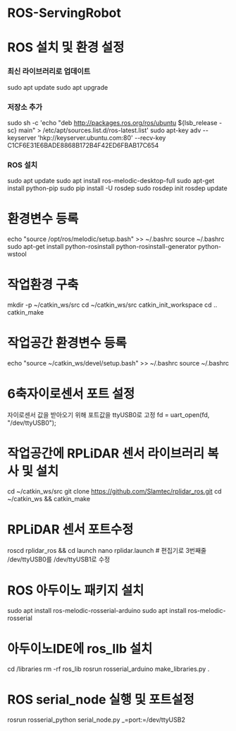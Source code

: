 # ROS-ServingRobot


# ROS 설치 및 환경 설정
### 최신 라이브러리로 업데이트
sudo apt update
sudo apt upgrade
### 저장소 추가
sudo sh -c 'echo "deb http://packages.ros.org/ros/ubuntu ${lsb_release -sc} main" > /etc/apt/sources.list.d/ros-latest.list'
sudo apt-key adv --keyserver 'hkp://keyserver.ubuntu.com:80' --recv-key C1CF6E31E6BADE8868B172B4F42ED6FBAB17C654
### ROS 설치
sudo apt update
sudo apt install ros-melodic-desktop-full
sudo apt-get install python-pip
sudo pip install -U rosdep
sudo rosdep init
rosdep update

# 환경변수 등록
echo "source /opt/ros/melodic/setup.bash" >> ~/.bashrc
source ~/.bashrc
sudo apt-get install python-rosinstall python-rosinstall-generator python-wstool

# 작업환경 구축
mkdir -p ~/catkin_ws/src
cd ~/catkin_ws/src
catkin_init_workspace
cd ..
catkin_make

# 작업공간 환경변수 등록
echo "source ~/catkin_ws/devel/setup.bash" >> ~/.bashrc
source ~/.bashrc


# 6축자이로센서 포트 설정
자이로센서 값을 받아오기 위해 포트값을 ttyUSB0로 고정
fd = uart_open(fd, "/dev/ttyUSB0");


# 작업공간에 RPLiDAR 센서 라이브러리 복사 및 설치
cd ~/catkin_ws/src
git clone https://github.com/Slamtec/rplidar_ros.git
cd ~/catkin_ws && catkin_make

# RPLiDAR 센서 포트수정
roscd rplidar_ros && cd launch
nano rplidar.launch # 편집기로 3번째줄 /dev/ttyUSB0를 /dev/ttyUSB1로 수정


# ROS 아두이노 패키지 설치
sudo apt install ros-melodic-rosserial-arduino
sudo apt install ros-melodic-rosserial

# 아두이노IDE에 ros_llb 설치
cd <arduino IDE path>/libraries
rm -rf ros_lib
rosrun rosserial_arduino make_libraries.py .
# ROS serial_node 실행 및 포트설정
rosrun rosserial_python serial_node.py _=port:=/dev/ttyUSB2
